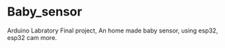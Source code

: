 # Baby_sensor
Arduino Labratory Final project, An home made baby sensor, using esp32, esp32 cam more.


